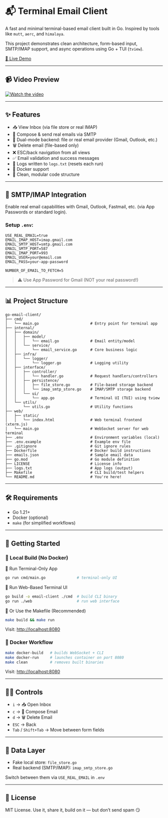 # 📬 Terminal Email Client

A fast and minimal terminal-based email client built in Go. Inspired by tools like `mutt`, `aerc`, and `himalaya`.

This project demonstrates clean architecture, form-based input, SMTP/IMAP support, and async operations using Go + TUI (`tview`).

[🚀 Live Demo](https://go-email-client-production.up.railway.app)

---
## 📹 Video Preview

[![Watch the video](https://img.icons8.com/ios-filled/50/000000/video.png)](https://github.com/user-attachments/assets/3c8b52d6-9256-4786-b251-15a75c10850c)

---

## ✨ Features

- 📥 View Inbox (via file store or real IMAP)
- 📝 Compose & send real emails via SMTP
- 🚗 Dual-mode backend: file or real email provider (Gmail, Outlook, etc.)
- 🗑️ Delete email (file-based only)
- ❌ ESC/back navigation from all views
- ✅ Email validation and success messages
- 📃 Logs written to `logs.txt` (resets each run)
- 🐳 Docker support
- 🧼 Clean, modular code structure

---

## 🔌 SMTP/IMAP Integration

Enable real email capabilities with Gmail, Outlook, Fastmail, etc. (via App Passwords or standard login).

### Setup `.env`:

```env
USE_REAL_EMAIL=true 
EMAIL_IMAP_HOST=imap.gmail.com
EMAIL_SMTP_HOST=smtp.gmail.com
EMAIL_SMTP_PORT=587
EMAIL_IMAP_PORT=993
EMAIL_USER=your@email.com
EMAIL_PASS=your-app-password

NUMBER_OF_EMAIL_TO_FETCH=5
```

> ⚠️ Use App Password for Gmail (NOT your real password!)

---

## 📊 Project Structure

```
go-email-client/
├── cmd/
│   └── main.go                       # Entry point for terminal app
├── internal/
│   ├── domain/
│   │   ├── model/
│   │   │   └── email.go              # Email entity/model
│   │   └── service/
│   │       └── email_service.go      # Core business logic
│   ├── infra/
│   │   └── logger/
│   │       └── logger.go             # Logging utility
│   ├── interface/
│   │   ├── controller/
│   │   │   └── handler.go            # Request handlers/controllers
│   │   ├── persistence/
│   │   │   ├── file_store.go         # File-based storage backend
│   │   │   └── imap_smtp_store.go    # IMAP/SMTP storage backend
│   │   └── ui/
│   │       └── app.go                # Terminal UI (TUI) using tview
│   └── utils/
│       └── utils.go                  # Utility functions
├── web/
│   ├── static/
│   │   └── index.html                # Web terminal frontend (xterm.js)
│   └── main.go                       # WebSocket server for web terminal
├── .env                              # Environment variables (local)
├── .env.example                      # Example env file
├── .gitignore                        # Git ignore rules
├── Dockerfile                        # Docker build instructions
├── emails.json                       # Sample email data
├── go.mod                            # Go module definition
├── LICENSE                           # License info
├── logs.txt                          # App logs (output)
├── Makefile                          # CLI build/test helpers
└── README.md                         # You're here!
```

---

## 🛠️ Requirements

- Go 1.21+
- Docker (optional)
- `make` (for simplified workflows)

---

## 🚀 Getting Started

### 🔧 Local Build (No Docker)

🔹 Run Terminal-Only App
```bash
go run cmd/main.go              # terminal-only UI
```

🔹 Run Web-Based Terminal UI
```bash
go build -o email-client ./cmd  # build CLI binary
go run ./web                    # run web interface
```

🔹 Or Use the Makefile (Recommended)
```bash
make build && make run
```

Visit: [http://localhost:8080](http://localhost:8080)

### 🐳 Docker Workflow

```bash
make docker-build   # builds WebSocket + CLI
make docker-run     # launches container on port 8080
make clean          # removes built binaries
```

Visit: [http://localhost:8080](http://localhost:8080)

---

## 👨‍💻 Controls

- `i` → 📥 Open Inbox
- `c` → 📝 Compose Email
- `d` → 🗑️ Delete Email
- `ESC` → Back
- `Tab` / `Shift+Tab` → Move between form fields

---

## 📂 Data Layer

- Fake local store: `file_store.go`
- Real backend (SMTP/IMAP): `imap_smtp_store.go`

Switch between them via `USE_REAL_EMAIL` in `.env`

---

## 📄 License

MIT License. Use it, share it, build on it — but don’t send spam 😏

